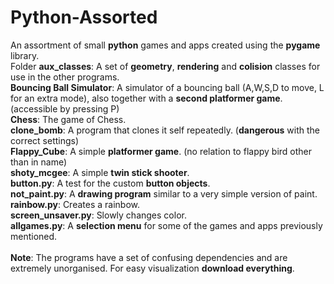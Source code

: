 # Python-Assorted
An assortment of small <b>python</b> games and apps created using the <b>pygame</b> library.<br>
Folder <b>aux_classes</b>: A set of <b>geometry</b>, <b>rendering</b> and <b>colision</b> classes for use in the other programs.<br>
<b>Bouncing Ball Simulator</b>: A simulator of a bouncing ball (A,W,S,D to move, L for an extra mode), also together with a <b>second platformer game</b>. (accessible by pressing P)<br>
<b>Chess</b>: The game of Chess.<br>
<b>clone_bomb</b>: A program that clones it self repeatedly. (<b>dangerous</b> with the correct settings)<br>
<b>Flappy_Cube</b>: A simple <b>platformer game</b>. (no relation to flappy bird other than in name)<br>
<b>shoty_mcgee</b>: A simple <b>twin stick shooter</b>.<br>
<b>button.py</b>: A test for the custom <b>button objects</b>.<br>
<b>not_paint.py</b>: A <b>drawing program</b> similar to a very simple version of paint.<br>
<b>rainbow.py</b>: Creates a rainbow.<br>
<b>screen_unsaver.py</b>: Slowly changes color.<br>
<b>allgames.py</b>: A <b>selection menu</b> for some of the games and apps previously mentioned.<br>
<br>
<b>Note</b>: The programs have a set of confusing dependencies and are extremely unorganised. For easy visualization <b>download everything</b>.<br>
